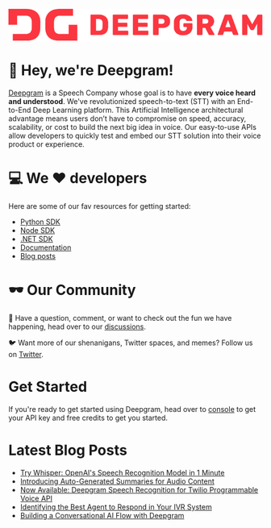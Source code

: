 ![Deepgram full logo in red: DG Deepgram](/profile/dg-logo.png)

:wave: Hey, we're Deepgram! 
======


[Deepgram](https://deepgram.com/) is a Speech Company whose goal is to have **every voice heard and understood**.  We've revolutionized speech-to-text (STT) with an End-to-End Deep Learning platform. This Artificial Intelligence architectural advantage means users don’t have to compromise on speed, accuracy, scalability, or cost to build the next big idea in voice.   Our easy-to-use APIs allow developers to quickly test and embed our STT solution into their voice product or experience.

:computer: We :heart: developers
======
Here are some of our fav resources for getting started:
- [Python SDK](https://github.com/deepgram/python-sdk)
- [Node SDK](https://github.com/deepgram/deepgram-node-sdk)
- [.NET SDK](https://github.com/deepgram/deepgram-dotnet-sdk)
- [Documentation](https://developers.deepgram.com/documentation/)
- [Blog posts](https://developers.deepgram.com/blog/)

:dark_sunglasses: Our Community
 ======

:thought_balloon: Have a question, comment, or want to check out the fun we have happening, head over to our [discussions](https://github.com/orgs/deepgram/discussions).


:bird: Want more of our shenanigans, Twitter spaces, and memes? Follow us on [Twitter](https://twitter.com/DeepgramAI).


Get Started
=====
If you're ready to get started using Deepgram, head over to [console](https://console.deepgram.com/) to get your API key and free credits to get you started.

Latest Blog Posts
=====
<!-- BLOG-POST-LIST:START -->
- [Try Whisper: OpenAI&#39;s Speech Recognition Model in 1 Minute](https://blog.deepgram.com/how-to-use-whisper-openais-speech-recognition-model-in-1-minute/)
- [Introducing Auto-Generated Summaries for Audio Content](https://blog.deepgram.com/introducing-auto-generated-summaries-for-audio-content/)
- [Now Available: Deepgram Speech Recognition for Twilio Programmable Voice API](https://blog.deepgram.com/now-available-deepgram-speech-recognition-for-twilio-programmable-voice-api/)
- [Identifying the Best Agent to Respond in Your IVR System](https://blog.deepgram.com/identifying-the-best-agent-to-respond-in-your-ivr-system/)
- [Building a Conversational AI Flow with Deepgram](https://blog.deepgram.com/building-a-conversational-ai-flow-with-deepgram/)
<!-- BLOG-POST-LIST:END -->

